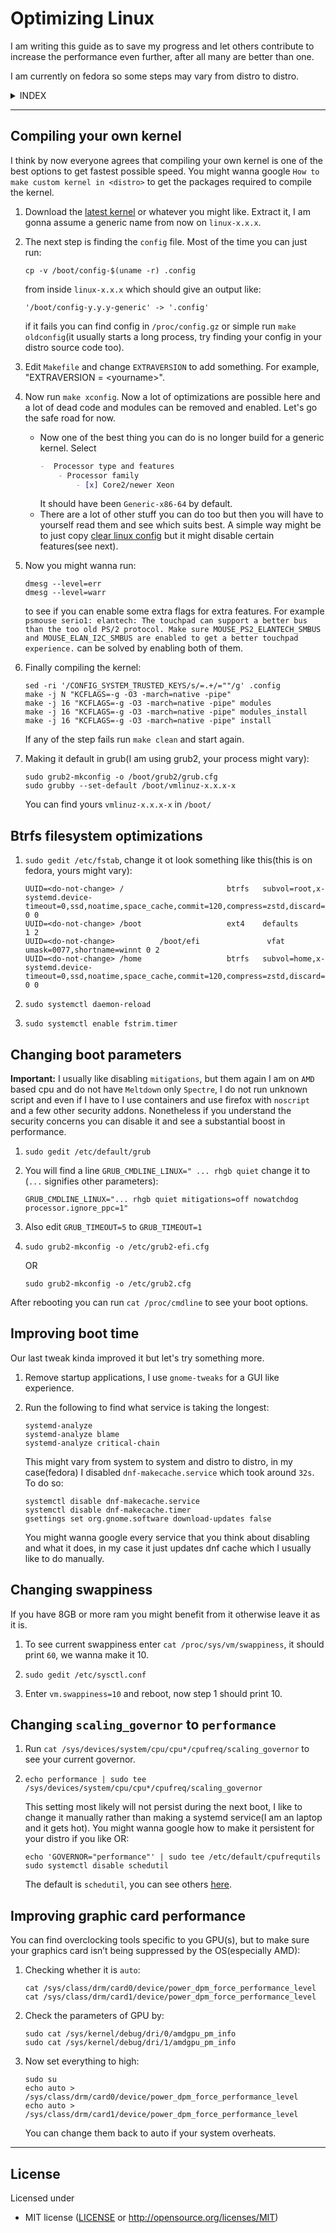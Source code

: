 # Optimizing Linux

I am writing this guide as to save my progress and let others contribute to increase the performance even further, after all many are better than one.

I am currently on fedora so some steps may vary from distro to distro.


<details><summary>INDEX</summary>
<p>

- [Compiling your own kernel](#compiling-your-own-kernel)
- [Btrfs filesystem optimizations](#btrfs-filesystem-optimizations)
- [Changing boot parameters](#changing-boot-parameters)
- [Improving boot time](#improving-boot-time)
- [Changing swappiness](#changing-swappiness)
- [Changing scaling_governor to performance](#changing-scaling_governor-to-performance)
- [Improving graphic card performance](#improving-graphic-card-performance)

</p>
</details>

---------------------------------------------------

## Compiling your own kernel

I think by now everyone agrees that compiling your own kernel is one of the best options to get fastest possible speed.
You might wanna google `How to make custom kernel in <distro>` to get the packages required to compile the kernel.

1. Download the [latest kernel](https://www.kernel.org/) or whatever you might like.
Extract it, I am gonna assume a generic name from now on `linux-x.x.x`.


2. The next step is finding the `config` file. Most of the time you can just run:
    ```shell
    cp -v /boot/config-$(uname -r) .config
    ```
    from inside `linux-x.x.x` which should give an output like:
    ```shell
    '/boot/config-y.y.y-generic' -> '.config'
    ```
    if it fails you can find config in `/proc/config.gz` or simple run `make oldconfig`(it usually starts a long process, try finding your config in your distro source code too). 


3. Edit `Makefile` and change `EXTRAVERSION` to add something. For example, "EXTRAVERSION = \<yourname>".


4. Now run `make xconfig`. Now a lot of optimizations are possible here and a lot of dead code and modules can be removed and enabled. Let's go the safe road for now.
    - Now one of the best thing you can do is no longer build for a generic kernel. Select
        ```markdown
        -  Processor type and features
            - Processor family
                - [x] Core2/newer Xeon
        ```
        It should have been `Generic-x86-64` by default.
    - There are a lot of other stuff you can do too but then you will have to yourself read them and see which suits best. A simple way might be to just copy [clear linux config](https://github.com/clearlinux-pkgs/linux) but it might disable certain features(see next).
    
    
5. Now you might wanna run: 
    ```shell
    dmesg --level=err
    dmesg --level=warr    
    ```
   to see if you can enable some extra flags for extra features. For example `psmouse serio1: elantech: The touchpad can support a better bus than the too old PS/2 protocol. Make sure MOUSE_PS2_ELANTECH_SMBUS and MOUSE_ELAN_I2C_SMBUS are enabled to get a better touchpad experience.` can be solved by enabling both of them.


6. Finally compiling the kernel:
    ```shell
    sed -ri '/CONFIG_SYSTEM_TRUSTED_KEYS/s/=.+/=""/g' .config
    make -j N "KCFLAGS=-g -O3 -march=native -pipe"
    make -j 16 "KCFLAGS=-g -O3 -march=native -pipe" modules
    make -j 16 "KCFLAGS=-g -O3 -march=native -pipe" modules_install
    make -j 16 "KCFLAGS=-g -O3 -march=native -pipe" install
    ```
   
    If any of the step fails run `make clean` and start again.


7. Making it default in grub(I am using grub2, your process might vary):
    ```shell
    sudo grub2-mkconfig -o /boot/grub2/grub.cfg
    sudo grubby --set-default /boot/vmlinuz-x.x.x-x
    ```
   You can find yours `vmlinuz-x.x.x-x` in `/boot/`


## Btrfs filesystem optimizations

1. `sudo gedit /etc/fstab`, change it ot look something like this(this is on fedora, yours might vary):
    ```shell
    UUID=<do-not-change> /                       btrfs   subvol=root,x-systemd.device-timeout=0,ssd,noatime,space_cache,commit=120,compress=zstd,discard=async 0 0
    UUID=<do-not-change> /boot                   ext4    defaults        1 2
    UUID=<do-not-change>          /boot/efi               vfat    umask=0077,shortname=winnt 0 2
    UUID=<do-not-change> /home                   btrfs   subvol=home,x-systemd.device-timeout=0,ssd,noatime,space_cache,commit=120,compress=zstd,discard=async 0 0
    ```
   

2. `sudo systemctl daemon-reload`


3. `sudo systemctl enable fstrim.timer`


## Changing boot parameters

**Important:** I usually like disabling `mitigations`, but them again I am on `AMD` based cpu and do not have `Meltdown` only `Spectre`, I do not run unknown script and even if I have to I use containers and use firefox with `noscript` and a few other security addons. Nonetheless if you understand the security concerns you can disable it and see a substantial boost in performance.

1. `sudo gedit /etc/default/grub`


2. You will find a line `GRUB_CMDLINE_LINUX=" ... rhgb quiet` change it to (`...` signifies other parameters):
    ```shell
    GRUB_CMDLINE_LINUX="... rhgb quiet mitigations=off nowatchdog processor.ignore_ppc=1"
    ```
   
3. Also edit `GRUB_TIMEOUT=5` to `GRUB_TIMEOUT=1`


4. `sudo grub2-mkconfig -o /etc/grub2-efi.cfg` 
   
    OR
   
   `sudo grub2-mkconfig -o /etc/grub2.cfg`

After rebooting you can run `cat /proc/cmdline` to see your boot options.


## Improving boot time

Our last tweak kinda improved it but let's try something more.

1. Remove startup applications, I use `gnome-tweaks` for a GUI like experience.


2. Run the following to find what service is taking the longest:
   
   ```shell
   systemd-analyze
   systemd-analyze blame
   systemd-analyze critical-chain
   ```

    This might vary from system to system and distro to distro, in my case(fedora) I disabled `dnf-makecache.service` which took around `32s`. To do so:
    ```shell
    systemctl disable dnf-makecache.service 
    systemctl disable dnf-makecache.timer
    gsettings set org.gnome.software download-updates false
    ```
   
    You might wanna google every service that you think about disabling and what it does, in my case it just updates dnf cache which I usually like to do manually.


## Changing swappiness

If you have 8GB or more ram you might benefit from it otherwise leave it as it is.

1. To see current swappiness enter `cat /proc/sys/vm/swappiness`, it should print `60`, we wanna make it 10.


2. `sudo gedit /etc/sysctl.conf`


3. Enter `vm.swappiness=10` and reboot, now step 1 should print 10.


## Changing `scaling_governor` to `performance`

1. Run `cat /sys/devices/system/cpu/cpu*/cpufreq/scaling_governor` to see your current governor.


2. `echo performance | sudo tee /sys/devices/system/cpu/cpu*/cpufreq/scaling_governor`

    This setting most likely will not persist during the next boot, I like to change it manually rather than making a systemd service(I am an laptop and it gets hot). You might wanna google how to make it persistent for your distro if you like OR:
    ```shell
    echo 'GOVERNOR="performance"' | sudo tee /etc/default/cpufrequtils
    sudo systemctl disable schedutil 
    ```
   
    The default is `schedutil`, you can see others [here](https://www.kernel.org/doc/html/v4.14/admin-guide/pm/cpufreq.html).
   

## Improving graphic card performance 

You can find overclocking tools specific to you GPU(s), but to make sure your graphics card isn’t being suppressed by the OS(especially AMD):

1. Checking whether it is `auto`:

    ```shell
    cat /sys/class/drm/card0/device/power_dpm_force_performance_level
    cat /sys/class/drm/card1/device/power_dpm_force_performance_level
    ```
   
2. Check the parameters of GPU by:

    ```shell
    sudo cat /sys/kernel/debug/dri/0/amdgpu_pm_info
    sudo cat /sys/kernel/debug/dri/1/amdgpu_pm_info
    ```
   
3. Now set everything to high:

    ```shell
    sudo su
    echo auto > /sys/class/drm/card0/device/power_dpm_force_performance_level
    echo auto > /sys/class/drm/card1/device/power_dpm_force_performance_level
    ```
   
    You can change them back to auto if your system overheats.
    

---------------------------------------------------

## License

Licensed under

 * MIT license ([LICENSE](LICENSE) or http://opensource.org/licenses/MIT)
